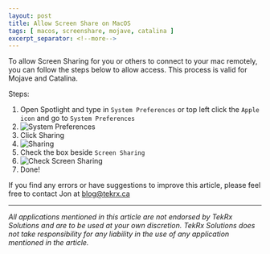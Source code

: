 ```yaml
---
layout: post
title: Allow Screen Share on MacOS
tags: [ macos, screenshare, mojave, catalina ]
excerpt_separator: <!--more-->
---
```


To allow Screen Sharing for you or others to connect to your mac remotely, you can follow the steps below to allow access. This process is valid for Mojave and Catalina.

Steps:

1. Open Spotlight and type in `System Preferences` or top left click the `Apple icon` and go to `System Preferences`
  1. ![System Preferences](/blog/assets/images/2020-01-15-ScreenShare-1.png)
2. Click Sharing
  1. ![Sharing](/blog/assets/images/2020-01-15-ScreenShare-2.png)
3. Check the box beside `Screen Sharing`
  1. ![Check Screen Sharing](/blog/assets/images/2020-01-15-ScreenShare-3.png)
4. Done!




If you find any errors or have suggestions to improve this article, please feel free to contact Jon at <blog@tekrx.ca>

---

_All applications mentioned in this article are not endorsed by TekRx Solutions and are to be used at your own discretion. TekRx Solutions does not take responsibility for any liability in the use of any application mentioned in the article._
